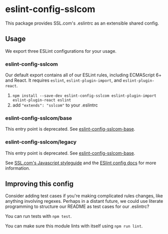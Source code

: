 # eslint-config-sslcom

This package provides SSL.com's .eslintrc as an extensible shared config.

## Usage

We export three ESLint configurations for your usage.

### eslint-config-sslcom

Our default export contains all of our ESLint rules, including ECMAScript 6+ and React. It requires `eslint`, `eslint-plugin-import`, and `eslint-plugin-react`.

1. `npm install --save-dev eslint-config-sslcom eslint-plugin-import eslint-plugin-react eslint`
2. add `"extends": "sslcom"` to your .eslintrc

### eslint-config-sslcom/base

This entry point is deprecated. See [eslint-config-sslcom-base](https://npmjs.com/eslint-config-sslcom-base).

### eslint-config-sslcom/legacy

This entry point is deprecated. See [eslint-config-sslcom-base](https://npmjs.com/eslint-config-sslcom-base).

See [SSL.com's Javascript styleguide](https://github.com/sslcom/javascript) and
the [ESlint config docs](http://eslint.org/docs/user-guide/configuring#extending-configuration-files)
for more information.

## Improving this config

Consider adding test cases if you're making complicated rules changes, like anything involving regexes. Perhaps in a distant future, we could use literate programming to structure our README as test cases for our .eslintrc?

You can run tests with `npm test`.

You can make sure this module lints with itself using `npm run lint`.
